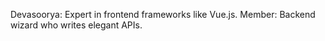 Devasoorya: Expert in frontend frameworks like Vue.js.
Member: Backend wizard who writes elegant APIs.
